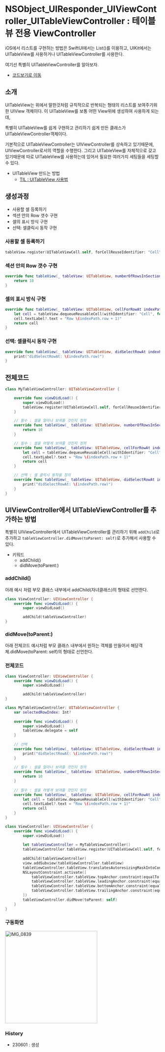 # NSObject_UIResponder_UIViewController_UITableViewController : 테이블뷰 전용 ViewController


iOS에서 리스트를 구현하는 방법은 SwiftUI에서는 List()를 이용하고, UIKit에서는 UITableView를 사용하거나 UITableViewController를 사용한다.

여기선 특별히 UITableViewController를 알아보자.    
- [코드보기로 이동](#전체코드)

## 소개
UITableView는 위에서 말한것처럼 규칙적으로 반복되는 형태의 리스트를 보여주기위한 UIView 
객체이다. 이 UITableView를 보통 어떤 View위에 생성하여 사용하게 되는데,

특별히 UITableView를 쉽게 구현하고 관리하기 쉽게 만든 클래스가 UITableViewController객체이다. 

기본적으로 UITableViewController는 UIViewController를 상속하고 있기때문에, UIViewController로서의 역할을 수행한다. 그리고 UITableView를 자체적으로 갖고있기때문에 따로 UITableView를 사용하는데 있어서 필요한 여러가지 세팅들을 세팅할 수 있다. 

- UITableView 만드는 방법
    - [TIL : UITableView 사용법
](https://github.com/isGeekCode/TIL/blob/main/Mobile-IOS/NSObject_UIResponder_UIView_UIScrollView_UITableView_a_howToMake.md)  
  
## 생성과정
- 사용할 셀 등록하기
- 섹션 안의 Row 갯수 구현
- 셀의 표시 방식 구현
- 선택: 셀클릭시 동작 구현
  
### 사용할 셀 등록하기
```swift
tableView.register(UITableViewCell.self, forCellReuseIdentifier: "Cell")
```
  
### 섹션 안의 Row 갯수 구현
```swift
override func tableView(_ tableView: UITableView, numberOfRowsInSection section: Int) -> Int {
    return 10
}
```
  
### 셀의 표시 방식 구현
```swift
override func tableView(_ tableView: UITableView, cellForRowAt indexPath: IndexPath) -> UITableViewCell {
    let cell = tableView.dequeueReusableCell(withIdentifier: "Cell", for: indexPath)
    cell.textLabel?.text = "Row \(indexPath.row + 1)"
    return cell
}
```
### 선택: 셀클릭시 동작 구현
```swift
override func tableView(_ tableView: UITableView, didSelectRowAt indexPath: IndexPath) {
    print("didSelectRowAt: \(indexPath.row)")
}
```
  
## 전체코드
```swift
class MyTableViewController: UITableViewController {

    override func viewDidLoad() {
        super.viewDidLoad()
        tableView.register(UITableViewCell.self, forCellReuseIdentifier: "Cell")
    }

    // 필수 : 셀을 얼마나 보여줄 것인지 정의
    override func tableView(_ tableView: UITableView, numberOfRowsInSection section: Int) -> Int {
        return 10
    }

    // 필수 : 셀을 어떻게 보여줄 것인지 정의
    override func tableView(_ tableView: UITableView, cellForRowAt indexPath: IndexPath) -> UITableViewCell {
        let cell = tableView.dequeueReusableCell(withIdentifier: "Cell", for: indexPath)
        cell.textLabel?.text = "Row \(indexPath.row + 1)"
        return cell
    }

    // 선택 : 셀 클릭시 동작을 정의
    override func tableView(_ tableView: UITableView, didSelectRowAt indexPath: IndexPath) {
        print("didSelectRowAt: \(indexPath.row)")
    }
}
```

## UIViewController에서 UITableViewController를 추가하는 방법
특별히 UIViewController에서 UITableViewController를 관리하기 위해 `addChild`로 추가하고 `tableViewController.didMove(toParent: self)`로 추가해서 사용할 수 있다.

- 키워드
    - addChild()
    - didMove(toParent:)

### addChild()
아래 예시 처럼 부모 클래스 내부에서 addChild(자녀클래스)의 형태로 선언한다.
```swift
class ViewController: UIViewController {
    override func viewDidLoad() {
        super.viewDidLoad()

        addChild(tableViewController)
}
```
### didMove(toParent:)
아래 전체코드 예시처럼 부모 클래스 내부에서 원하는 객체를 만들어서 해당객체.didMove(toParent: self)의 형태로 선언한다.

### 전체코드
```swift
class ViewController: UIViewController {
    override func viewDidLoad() {
        super.viewDidLoad()

        addChild(tableViewController)
}
```

```swift
class MyTableViewController: UITableViewController {
    var selectedRowIndex: Int?
    
    override func viewDidLoad() {
        super.viewDidLoad()
        tableView.delegate = self
    }
    
    // 선택
    override func tableView(_ tableView: UITableView, didSelectRowAt indexPath: IndexPath) {
        print("didSelectRowAt: \(indexPath.row)")
    }
    
    // 필수 : 셀을 얼마나 보여줄 것인지 정의
    override func tableView(_ tableView: UITableView, numberOfRowsInSection section: Int) -> Int {
        return 10
    }
    
    // 필수 : 셀을 어떻게 보여줄 것인지 정의
    override func tableView(_ tableView: UITableView, cellForRowAt indexPath: IndexPath) -> UITableViewCell {
        let cell = tableView.dequeueReusableCell(withIdentifier: "Cell", for: indexPath)
        cell.textLabel?.text = "Row \(indexPath.row + 1)"
        return cell
    }
}

class ViewController: UIViewController {
    override func viewDidLoad() {
        super.viewDidLoad()
        
        let tableViewController = MyTableViewController()
        tableViewController.tableView.register(UITableViewCell.self, forCellReuseIdentifier: "Cell")
        
        addChild(tableViewController)
        view.addSubview(tableViewController.tableView)
        tableViewController.tableView.translatesAutoresizingMaskIntoConstraints = false
        NSLayoutConstraint.activate([
            tableViewController.tableView.topAnchor.constraint(equalTo: view.topAnchor),
            tableViewController.tableView.leadingAnchor.constraint(equalTo: view.leadingAnchor),
            tableViewController.tableView.bottomAnchor.constraint(equalTo: view.bottomAnchor),
            tableViewController.tableView.trailingAnchor.constraint(equalTo: view.trailingAnchor)
        ])
        tableViewController.didMove(toParent: self)
    }
}

```
### 구동화면
  <img width="300" alt="IMG_0839" src="https://github.com/isGeekCode/TIL/assets/76529148/c550dd46-1970-4298-b5f5-883e2261ec92">  


### History
- 230601 : 생성
